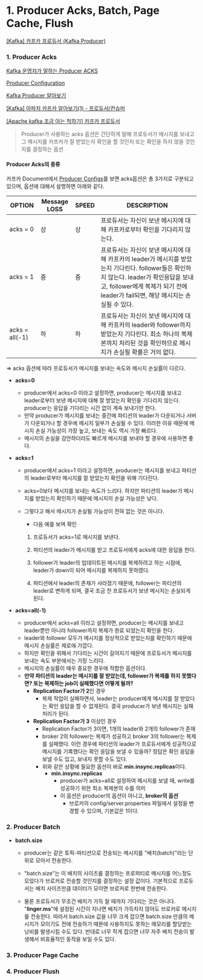 # 1. Producer Acks, Batch, Page Cache, Flush

[[Kafka] 카프카 프로듀서 (Kafka Producer)](https://always-kimkim.tistory.com/entry/kafka101-producer)



### 1. Producer Acks

[Kafka 운영자가 말하는 Producer ACKS](https://www.popit.kr/kafka-%EC%9A%B4%EC%98%81%EC%9E%90%EA%B0%80-%EB%A7%90%ED%95%98%EB%8A%94-producer-acks/)

[Producer Configuration](https://4betterme.tistory.com/168)

[Kafka Producer 알아보기](https://sungjk.github.io/2021/01/23/kafka-producer.html)

[[Kafka] 아파치 카프카 알아보기(1) - 프로듀서/컨슈머](https://12bme.tistory.com/529)

[[Apache kafka 조금 아는 척하기] 카프카 프로듀서](https://freedeveloper.tistory.com/397)



> Producer가 사용하는 acks 옵션은 간단하게 말해 프로듀서가 메시지를 보내고 그 메시지를 카프카가 잘 받았는지 확인을 할 것인지 또는 확인을 하지 않을 것인지를 결정하는 옵션

#### Producer Acks의 종류

카프카 Document에서 [Producer Configs](https://kafka.apache.org/documentation/#producerconfigs)를 보면 acks옵션은 총 3가지로 구분되고 있으며, 옵션에 대해서 설명하면 아래와 같다.

| **OPTION**     | **Message LOSS** | **SPEED** | **DESCRIPTION**                                              |
| -------------- | ---------------- | --------- | ------------------------------------------------------------ |
| acks = 0       | 상               | 상        | 프로듀서는 자신이 보낸 메시지에 대해 카프카로부터 확인을 기다리지 않는다. |
| acks = 1       | 중               | 중        | 프로듀서는 자신이 보낸 메시지에 대해 카프카의 leader가 메시지를 받았는지 기다린다. follower들은 확인하지 않는다. leader가 확인응답을 보내고, follower에게 복제가 되기 전에 leader가 fail되면, 해당 메시지는 손실될 수 있다. |
| acks = all(-1) | 하               | 하        | 프로듀서는 자신이 보낸 메시지에 대해 카프카의 leader와 follower까지 받았는지 기다린다. 최소 하나의 복제본까지 처리된 것을 확인하므로 메시지가 손실될 확률은 거의 없다. |

=> acks 옵션에 따라 프로듀서가 메시지를 보내는 속도와 메시지 손실률이 다르다.

- **acks=0**

  - producer에서 acks=0 이라고 설정하면, producer는 메시지를 보내고 leader로부터 보낸 메시지에 대해 잘 받았는지 확인을 기다리지 않는다. producer는 응답을 기다리는 시간 없이 계속 보내기만 한다. 
  - 만약 producer가 메시지를 보내는 중간에 파티션의 leader가 다운되거나 서버가 다운되거나 할 경우에 메시지 일부가 손실될 수 있다. 이러한 이유 때문에 메시지 손실 가능성이 가장 높고, 보내는 속도 역시 가장 빠르다. 
  - 메시지의 손실을 감안하더라도 빠르게 메시지를 보내야 할 경우에 사용하면 좋다.

- **acks=1**

  - producer에서 acks=1 이라고 설정하면, producer는 메시지를 보내고 파티션의 leader로부터 메시지를 잘 받았는지 확인을 위해 기다린다. 

  - acks=0보다 메시지를 보내는 속도가 느리다. 하지만 파티션의 leader가 메시지를 받았는지 확인하기 때문에 메시지의 손실 가능성은 낮다. 

  - 그렇다고 해서 메시지가 손실될 가능성이 전혀 없는 것은 아니다.

    - 다음 예를 보며 확인

    1. 프로듀서가 acks=1로 메시지를 보낸다.

    2. 파티션의 leader가 메시지를 받고 프로듀서에게 acks에 대한 응답을 한다.

    3. follower가 leader의 업데이트된 메시지를 복제하려고 하는 시점에, leader가 down이 되어 메시지를 복제하지 못하였다.

    4. 파티션에서 leader의 존재가 사라졌기 때문에, follower는 파티션의 leader로 변하게 되며, 결국 조금 전 프로듀서가 보낸 메시지는 손실되게 된다.

- **acks=all(-1)**

  - producer에서 acks=all 이라고 설정하면, producer는 메시지를 보내고 leader뿐만 아니라 follower까지 복제가 완료 되었는지 확인을 한다. 
  - leader와 follower 모두가 메시지를 정상적으로 받았는지를 확인하기 때문에 메시지 손실률은 제로에 가깝다. 
  - 하지만 확인을 위해서 기다리는 시간이 길어지기 때문에 프로듀서가 메시지를 보내는 속도 부분에서는 가장 느리다. 
  - 메시지의 손실률이 매우 중요한 경우에 적합한 옵션이다.
  - **만약 파티션의 leader는 메시지를 잘 받았는데, follower가 복제를 하지 못했다면? 또는 복제하는 job이 실패했다면 어떻게 될까?**
    - **Replication Factor가 2**인 경우
      - 복제 작업이 실패하면서, leader는 producer에게 메시지를 잘 받았다는 확인 응답을 할 수 없게된다. 결국 producer가 보낸 메시지는 실패 처리가 된다.
    - **Replication Factor가 3** 이상인 경우
      - Replication Factor가 3이면, 1개의 leader와 2개의 follower가 존재
      - broker 2의 follower는 복제가 성공하고 broker 3의 follower는 복제를 실패했다. 이런 경우에 파티션의 leader가 프로듀서에게 성공적으로 메시지를 기록했다는 확인 응답을 보낼 수 있을까? 정답은 확인 응답을 보낼 수도 있고, 보내지 못할 수도 있다. 
      - 위와 같은 상황에 필요한 옵션이 바로 **min.insync.replicas**이다. 
        - **min.insync.replicas**
          - producer가 acks=all로 설정하여 메시지를 보낼 때, write를 성공하기 위한 최소 복제본의 수를 의미
          - 이 옵션은 producer의 옵션이 아니고, **broker의 옵션**
            - 브로커의 config/server.properties 파일에서 설정을 변경할 수 있으며, 기본값은 1이다. 





### 2. Producer Batch

- **batch.size**

  - producer는 같은 토픽-파티션으로 전송되는 메시지를 "배치(batch)"라는 단위로 모아서 전송한다. 
  - "batch.size"는 이 배치의 사이즈를 결정하는 프로퍼티로 메시지를 어느정도 모았다가 브로커로 전송할 것인지를 결정하는 설정 값이다. 기본적으로 프로듀서는 배치 사이즈만큼 데이터가 모이면 브로커로 한번에 전송한다. 

  - 물론 프로듀서가 무조건 배치가 가득 찰 때까지 기다리는 것은 아니다. "**linger.ms**"에 설정된 시간이 지나면 배치가 가득차지 않아도 브로커로 메시지를 전송한다. 따라서 batch.size 값을 너무 크게 잡으면 batch.size 만큼의 메시지가 모이기도 전에 전송하기 때문에 사용하지도 못하는 메모리를 할당받는 낭비를 발생시킬 수도 있다. 반대로 너무 작게 잡으면 너무 자주 배치 전송이 발생해서 비효율적인 동작을 보일 수도 있다.





### 3. Producer Page Cache





### 4. Producer Flush
